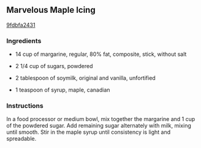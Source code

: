 ## Marvelous Maple Icing

[9fdbfa2431](http://www.food.com/recipe/marvelous-maple-icing-26648)

### Ingredients

 - 14 cup of margarine, regular, 80% fat, composite, stick, without salt

 - 2 1/4 cup of sugars, powdered

 - 2 tablespoon of soymilk, original and vanilla, unfortified

 - 1 teaspoon of syrup, maple, canadian

### Instructions

In a food processor or medium bowl, mix together the margarine and 1 cup of the powdered sugar. Add remaining sugar alternately with milk, mixing until smooth. Stir in the maple syrup until consistency is light and spreadable.